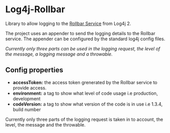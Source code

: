 # Log4j-Rollbar

Library to allow logging to the [Rollbar Service](https://rollbar.com/) from Log4j 2.

The project uses an appender to send the logging details to the Rollbar service. The appender can be configured by the standard log4j config files.

_Currently only three parts can be used in the logging request, the level of the message, a logging message and a throwable._

## Config properties

* **accessToken:** the access token grenerated by the Rollbar service to provide access.
* **environment:** a tag to show what level of code usage i.e production, development
* **codeVersion:** a tag to show what version of the code is in use i.e 1.3.4, build number


Currently only three parts of the logging request is taken in to account, the level, the message and the throwable.